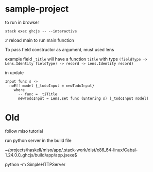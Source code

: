 # sample-project

to run in browser 

`stack exec ghcjs -- --interactive`

:r reload
main to run main function

To pass field constructor as argument, must used lens

example field `_title` will have a function `title` with type 
`(fieldType -> Lens.Identity fieldType) -> record -> Lens.Identity record)`

in update
```
Input func s ->
  noEff model {_todoInput = newTodoInput}
    where
      -- func = _tiTitle
      newTodoInput = Lens.set func (Entering s) (_todoInput model) 
```



# Old 

follow miso tutorial

run python server in the build file

~/projects/haskell/miso/app/.stack-work/dist/x86_64-linux/Cabal-1.24.0.0_ghcjs/build/app/app.jsexe$

python -m SimpleHTTPServer